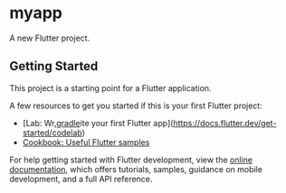 # myapp

A new Flutter project.

## Getting Started

This project is a starting point for a Flutter application.

A few resources to get you started if this is your first Flutter project:

- [Lab: Wr[.gradle](android%2F.gradle)ite your first Flutter app](https://docs.flutter.dev/get-started/codelab)
- [Cookbook: Useful Flutter samples](https://docs.flutter.dev/cookbook)

For help getting started with Flutter development, view the
[online documentation](https://docs.flutter.dev/), which offers tutorials,
samples, guidance on mobile development, and a full API reference.
